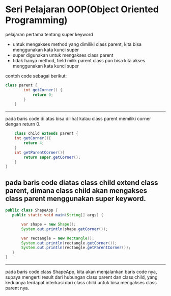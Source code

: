<h1>Seri Pelajaran OOP(Object Oriented Programming)</h1>

pelajaran pertama tentang super keyword
* untuk mengakses method yang dimiliki class parent, kita bisa menggunakan kata kunci super
* super digunakan untuk mengakses class parent
* tidak hanya method, field milik parent class pun bisa kita akses menggunakan kata kunci super

contoh code sebagai berikut:
```java
class parent {
        int getCorner() {
            return 0;
        }
    }
```
-----------------------------------
pada baris code di atas bisa dilihat kalau class parent memiliki corner dengan return 0.
```java
    class child extends parent {
    int getCorner(){
        return 4;
    }
    int getParentCorner(){
        return super.getCorner();
    }
}
```
pada baris code diatas class child extend class parent, dimana class child akan mengakses class parent menggunakan super
keyword.
-----------------------------------
 ```java
 public class ShapeApp {
    public static void main(String[] args) {

        var shape = new Shape();
        System.out.println(shape.getCorner());

        var rectangle = new Rectangle();
        System.out.println(rectangle.getCorner());
        System.out.println(rectangle.getParentCorner());
    }
}
```
-----------------------------------
pada baris code class ShapeApp, kita akan menjalankan baris code nya, supaya mengerti result dari hubungan class parent dan class child, yang keduanya terdapat interkasi dari class child untuk bisa mengakses class parent nya.


